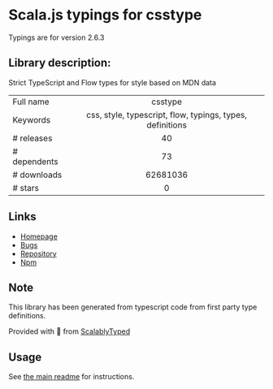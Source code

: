 
# Scala.js typings for csstype

Typings are for version 2.6.3

 ## Library description:
Strict TypeScript and Flow types for style based on MDN data

|                    |                 |
| ------------------ | :-------------: |
| Full name          | csstype |
| Keywords           | css, style, typescript, flow, typings, types, definitions |
| # releases         | 40 |
| # dependents       | 73 |
| # downloads        | 62681036 |
| # stars            | 0 |

## Links
- [Homepage](https://github.com/frenic/csstype#readme)
- [Bugs](https://github.com/frenic/csstype/issues)
- [Repository](https://github.com/frenic/csstype)
- [Npm](https://www.npmjs.com/package/csstype)
    


## Note
This library has been generated from typescript code from first party type definitions.

Provided with :purple_heart: from [ScalablyTyped](https://github.com/oyvindberg/ScalablyTyped)

## Usage
See [the main readme](../../readme.md) for instructions.


